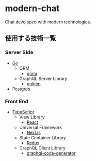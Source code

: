 # modern-chat

Chat developed with modern technologies.

## 使用する技術一覧

### Server Side

- [Go](https://github.com/golang/go)
    - ORM
        - [gorm](https://github.com/jinzhu/gorm)
    - GraphQL Server Library
        - [gqlgen](https://github.com/99designs/gqlgen)
- [Postgres](https://github.com/postgres/postgres)

### Front End

- [TypeScript](https://github.com/microsoft/TypeScript)
    - View Library
        - [React](https://github.com/facebook/react)
    - Universal Framework
        - [Next.js](https://github.com/zeit/next.js/) 
    - State Container Library
        - [Redux](https://github.com/reduxjs/redux)
    - GraphQL Client Library
        - [graphql-code-generator](https://github.com/dotansimha/graphql-code-generator)
